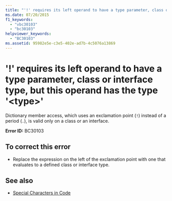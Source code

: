 ```yaml
---
title: "'!' requires its left operand to have a type parameter, class or interface type, but this operand has the type '<type>'"
ms.date: 07/20/2015
f1_keywords: 
  - "vbc30103"
  - "bc30103"
helpviewer_keywords: 
  - "BC30103"
ms.assetid: 95982e5e-c3e5-402e-ad7b-4c5076a13869
---
```

# '!' requires its left operand to have a type parameter, class or interface type, but this operand has the type '\<type>'
Dictionary member access, which uses an exclamation point (`!`) instead of a period (`.`), is valid only on a class or an interface.  
  
 **Error ID:** BC30103  
  
## To correct this error  
  
-   Replace the expression on the left of the exclamation point with one that evaluates to a defined class or interface type.  
  
## See also
- [Special Characters in Code](../../visual-basic/programming-guide/program-structure/special-characters-in-code.md)

